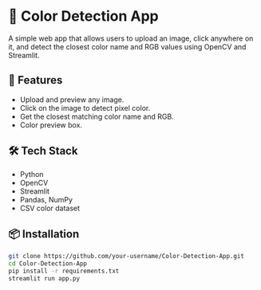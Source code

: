 # 🎨 Color Detection App

A simple web app that allows users to upload an image, click anywhere on it, and detect the closest color name and RGB values using OpenCV and Streamlit.

## 🚀 Features
- Upload and preview any image.
- Click on the image to detect pixel color.
- Get the closest matching color name and RGB.
- Color preview box.

## 🛠 Tech Stack
- Python
- OpenCV
- Streamlit
- Pandas, NumPy
- CSV color dataset

## 📦 Installation

```bash
git clone https://github.com/your-username/Color-Detection-App.git
cd Color-Detection-App
pip install -r requirements.txt
streamlit run app.py
